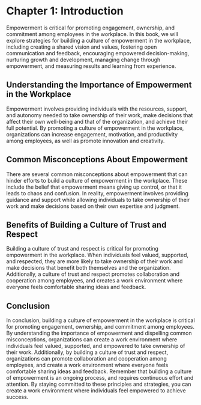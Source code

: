 Chapter 1: Introduction
=======================

Empowerment is critical for promoting engagement, ownership, and commitment among employees in the workplace. In this book, we will explore strategies for building a culture of empowerment in the workplace, including creating a shared vision and values, fostering open communication and feedback, encouraging empowered decision-making, nurturing growth and development, managing change through empowerment, and measuring results and learning from experience.

Understanding the Importance of Empowerment in the Workplace
------------------------------------------------------------

Empowerment involves providing individuals with the resources, support, and autonomy needed to take ownership of their work, make decisions that affect their own well-being and that of the organization, and achieve their full potential. By promoting a culture of empowerment in the workplace, organizations can increase engagement, motivation, and productivity among employees, as well as promote innovation and creativity.

Common Misconceptions About Empowerment
---------------------------------------

There are several common misconceptions about empowerment that can hinder efforts to build a culture of empowerment in the workplace. These include the belief that empowerment means giving up control, or that it leads to chaos and confusion. In reality, empowerment involves providing guidance and support while allowing individuals to take ownership of their work and make decisions based on their own expertise and judgment.

Benefits of Building a Culture of Trust and Respect
---------------------------------------------------

Building a culture of trust and respect is critical for promoting empowerment in the workplace. When individuals feel valued, supported, and respected, they are more likely to take ownership of their work and make decisions that benefit both themselves and the organization. Additionally, a culture of trust and respect promotes collaboration and cooperation among employees, and creates a work environment where everyone feels comfortable sharing ideas and feedback.

Conclusion
----------

In conclusion, building a culture of empowerment in the workplace is critical for promoting engagement, ownership, and commitment among employees. By understanding the importance of empowerment and dispelling common misconceptions, organizations can create a work environment where individuals feel valued, supported, and empowered to take ownership of their work. Additionally, by building a culture of trust and respect, organizations can promote collaboration and cooperation among employees, and create a work environment where everyone feels comfortable sharing ideas and feedback. Remember that building a culture of empowerment is an ongoing process, and requires continuous effort and attention. By staying committed to these principles and strategies, you can create a work environment where individuals feel empowered to achieve success.
